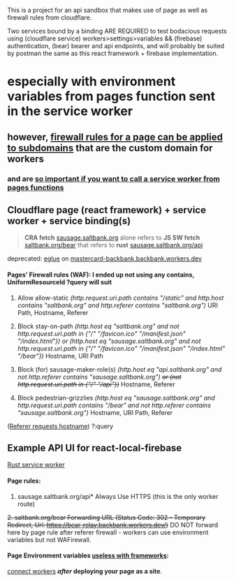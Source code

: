This is a project for an api sandbox that makes use of page as well as firewall rules from cloudflare.

Two services bound by a binding ARE REQUIRED to test bodacious requests using (cloudflare service) workers>settings>variables && (firebase) authentication, (bear) bearer and api endpoints, and will probably be suited by postman the same as this react framework + firebase implementation.

# especially with environment variables from pages function sent in the service worker

## however, [firewall rules for a page can be applied to subdomains](https://github.com/NickCarducci/bear) that are the custom domain for workers

### and are [so important if you want to call a service worker from pages functions](https://blog.cloudflare.com/building-full-stack-with-pages/)

## Cloudflare page (react framework) + service worker + service binding(s)

> **CRA fetch** [sausage.saltbank.org](https://sausage.pages.dev) alone refers to **JS SW fetch** [saltbank.org/bear](https://saltbank.org/bear) that refers to **rust** [sausage.saltbank.org/api](https://sausage.saltbank.org/api)

deprecated: [eglue](https://github.com/NickCarducci/eglue/) on [mastercard-backbank.backbank.workers.dev](https://github.com/NickCarducci/mastercard-backbank)

#### Pages' Firewall rules (WAF): I ended up not using any contains, UniformResourceId ?query will suit

1. Allow
   allow-static _(http.request.uri.path contains "/static" and http.host contains "saltbank.org" and http.referer contains "saltbank.org")_
   URI Path, Hostname, Referer

2. Block
   stay-on-path _(http.host eq "saltbank.org" and not http.request.uri.path in {"/" "/favicon.ico" "/manifest.json" "/index.html"}) or (http.host eq "sausage.saltbank.org" and not http.request.uri.path in {"/" "/favicon.ico" "/manifest.json" "/index.html" "/bear"})_
   Hostname, URI Path

3. Block (for)
   sausage-maker-role(s) _(http.host eq "api.saltbank.org" and not http.referer contains "sausage.saltbank.org") ~~or (not http.request.uri.path in {"/" "/api"})~~_
   Hostname, Referer

4. Block
   pedestrian-grizzlies _(http.host eq "sausage.saltbank.org" and http.request.uri.path contains "/bear" and not http.referer contains "sausage.saltbank.org")_
   Hostname, URI Path, Referer

([Referer requests hostname](https://markethistory.quora.com/Is-a-host-name-not-the-responding-URL-1)) ?:query

## Example API UI for react-local-firebase

[Rust service worker](https://codesandbox.io/s/react-local-firebase-i7l8qe)

#### Page rules:

1. sausage.saltbank.org/api\*
   Always Use HTTPS (this is the only worker route)

~~2. saltbank.org/bear
   Forwarding URL (Status Code: 302 - Temporary Redirect, Url: https://bear-relay.backbank.workers.dev/)~~ DO NOT forward here by page rule after referer firewall - workers can use environment variables but not WAFirewall.

#### Page Environment variables [useless with frameworks](https://developers.cloudflare.com/pages/platform/build-configuration/):

[connect workers](https://github.com/jkup/cloudflare-docs/blob/14fb6a44328da68981121edee29e15abbe19e3c7/products/workers/src/content/cli-wrangler/commands.md) **_after_ deploying your page as a site**.
